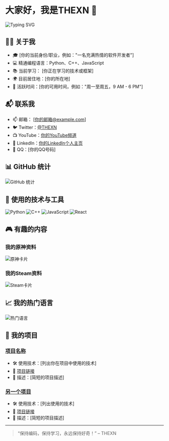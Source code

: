 # 大家好，我是THEXN 👋

![Typing SVG](https://readme-typing-svg.herokuapp.com?font=Note+Mono&size=26&pause=1000&color=000000&background=FFE8E500&vCenter=true&random=false&width=435&lines=🔭我是THEXN!)

## 👨‍💻 关于我

- 🎓 [你的当前身份/职业，例如："一名充满热情的软件开发者"]
- 💻 精通编程语言：Python、C++、JavaScript
- 📚 当前学习： [你正在学习的技术或框架]
- 🌍 目前居住地：[你的所在地]
- 📅 活跃时间：[你的可用时间，例如："周一至周五，9 AM - 6 PM"]

## 📬 联系我

- 📫 邮箱： [你的邮箱@example.com]
- 🐦 Twitter：[@THEXN](https://twitter.com/THEXN)
- 📺 YouTube：[你的YouTube频道](https://youtube.com/c/你的频道名)
- 📍 LinkedIn：[你的LinkedIn个人主页](https://linkedin.com/in/你的LinkedIn)
- 🐧 QQ：[你的QQ号码]

## 📊 GitHub 统计

![GitHub 统计](https://github-readme-stats.vercel.app/api?username=THEXN&show_icons=true&count_private=true&hide_title=true)

## 🔧 使用的技术与工具

![Python](https://img.shields.io/badge/-Python-lightblue?style=plastic&logo=Python)
![C++](https://img.shields.io/badge/-C++-00599C?style=plastic&logo=C%2B%2B)
![JavaScript](https://img.shields.io/badge/-JavaScript-yellow?style=plastic&logo=javascript)
![React](https://img.shields.io/badge/-React-blue?style=plastic&logo=react)

## 🎮 有趣的内容

### 我的原神资料
![原神卡片](https://genshin-card.himiku.com/[47,48,49,51,10,0,4,67,89,79]/72962127.png)

### 我的Steam资料
![Steam卡片](https://card.yuy1n.io/card/941430089/dark,badge,group,bg-game)

## 📈 我的热门语言

![热门语言](https://github-readme-stats.vercel.app/api/top-langs/?username=THEXN)

## 🚀 我的项目

### [项目名称](https://github.com/THEXN/你的项目)
- 🛠️ 使用技术：[列出你在项目中使用的技术]
- 🔗 [项目链接](https://github.com/THEXN/你的项目)
- 📑 描述：[简短的项目描述]

### [另一个项目](https://github.com/THEXN/另一个项目)
- 🛠️ 使用技术：[列出使用的技术]
- 🔗 [项目链接](https://github.com/THEXN/另一个项目)
- 📑 描述：[简短的项目描述]

---

> “保持编码，保持学习，永远保持好奇！” – THEXN
